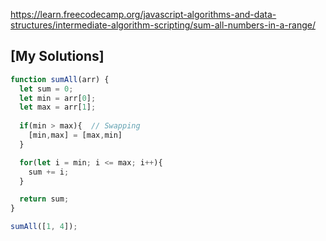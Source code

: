 https://learn.freecodecamp.org/javascript-algorithms-and-data-structures/intermediate-algorithm-scripting/sum-all-numbers-in-a-range/

## [My Solutions]

```js
function sumAll(arr) {
  let sum = 0;
  let min = arr[0];
  let max = arr[1];
  
  if(min > max){  // Swapping
    [min,max] = [max,min]
  }

  for(let i = min; i <= max; i++){
    sum += i;    
  }

  return sum;
}

sumAll([1, 4]);
```
